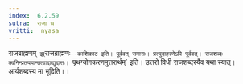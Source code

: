 ```yaml
---
index:  6.2.59
sutra:  राजा च
vritti:  nyasa
---
```


राजब्राह्मणम्` झ्र्`राजब्राह्मणः`--काशिकाट इति। पूर्ववत् समासः। प्रत्युदाहरणेऽपि पूर्ववत्। राजशब्दः क्वनिन्प्रतययान्तत्वादाद्युदात्तः।
`पृथग्योगकरणमुत्तरार्थम्` इति। उत्तरो विधी राजशब्दस्यैव यथा स्यात्। आर्यशब्दस्य मा भूदिति।।

